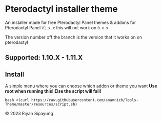 # Pterodactyl installer theme


An installer made for free Pterodactyl Panel themes & addons for Pterodactyl Panel ``V1.x.x`` this will not work on ``0.x.x``

The version number off the branch is the version that it works on on pterodactyl

## Supported: 1.10.X - 1.11.X



## Install
A simple menu where you can choose which addon or theme you want
**Use root when running this! Else the script will fail!**  
```
bash <(curl https://raw.githubusercontent.com/anamnich/Tools-Theme/master/resources/script.sh)
```


© 2023 Riyan Sipayung
